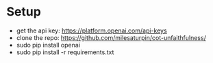 # Setup

- get the api key: https://platform.openai.com/api-keys
- clone the repo: https://github.com/milesaturpin/cot-unfaithfulness/
- sudo pip install openai
- sudo pip install -r requirements.txt
